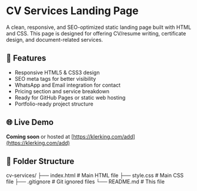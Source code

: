 # CV Services Landing Page

A clean, responsive, and SEO-optimized static landing page built with HTML and CSS. This page is designed for offering CV/resume writing, certificate design, and document-related services.

## 🚀 Features

- Responsive HTML5 & CSS3 design
- SEO meta tags for better visibility
- WhatsApp and Email integration for contact
- Pricing section and service breakdown
- Ready for GitHub Pages or static web hosting
- Portfolio-ready project structure

## 🌐 Live Demo

**Coming soon** or hosted at [https://klerking.com/add](https://klerking.com/add)

## 📁 Folder Structure

cv-services/
├── index.html # Main HTML file
├── style.css # Main CSS file
├── .gitignore # Git ignored files
└── README.md # This file
